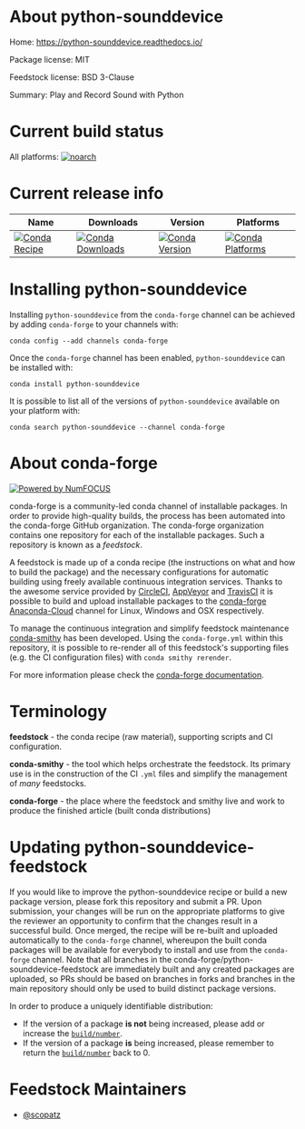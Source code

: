 <!--
# -*- mode: jinja -*-
-->

About python-sounddevice
========================

Home: https://python-sounddevice.readthedocs.io/

Package license: MIT

Feedstock license: BSD 3-Clause

Summary: Play and Record Sound with Python



Current build status
====================

All platforms:
[![noarch](https://img.shields.io/circleci/project/github/conda-forge/python-sounddevice-feedstock/master.svg?label=noarch)](https://circleci.com/gh/conda-forge/python-sounddevice-feedstock)

Current release info
====================

| Name | Downloads | Version | Platforms |
| --- | --- | --- | --- |
| [![Conda Recipe](https://img.shields.io/badge/recipe-python--sounddevice-green.svg)](https://anaconda.org/conda-forge/python-sounddevice) | [![Conda Downloads](https://img.shields.io/conda/dn/conda-forge/python-sounddevice.svg)](https://anaconda.org/conda-forge/python-sounddevice) | [![Conda Version](https://img.shields.io/conda/vn/conda-forge/python-sounddevice.svg)](https://anaconda.org/conda-forge/python-sounddevice) | [![Conda Platforms](https://img.shields.io/conda/pn/conda-forge/python-sounddevice.svg)](https://anaconda.org/conda-forge/python-sounddevice) |

Installing python-sounddevice
=============================

Installing `python-sounddevice` from the `conda-forge` channel can be achieved by adding `conda-forge` to your channels with:

```
conda config --add channels conda-forge
```

Once the `conda-forge` channel has been enabled, `python-sounddevice` can be installed with:

```
conda install python-sounddevice
```

It is possible to list all of the versions of `python-sounddevice` available on your platform with:

```
conda search python-sounddevice --channel conda-forge
```


About conda-forge
=================

[![Powered by NumFOCUS](https://img.shields.io/badge/powered%20by-NumFOCUS-orange.svg?style=flat&colorA=E1523D&colorB=007D8A)](http://numfocus.org)

conda-forge is a community-led conda channel of installable packages.
In order to provide high-quality builds, the process has been automated into the
conda-forge GitHub organization. The conda-forge organization contains one repository
for each of the installable packages. Such a repository is known as a *feedstock*.

A feedstock is made up of a conda recipe (the instructions on what and how to build
the package) and the necessary configurations for automatic building using freely
available continuous integration services. Thanks to the awesome service provided by
[CircleCI](https://circleci.com/), [AppVeyor](https://www.appveyor.com/)
and [TravisCI](https://travis-ci.org/) it is possible to build and upload installable
packages to the [conda-forge](https://anaconda.org/conda-forge)
[Anaconda-Cloud](https://anaconda.org/) channel for Linux, Windows and OSX respectively.

To manage the continuous integration and simplify feedstock maintenance
[conda-smithy](https://github.com/conda-forge/conda-smithy) has been developed.
Using the ``conda-forge.yml`` within this repository, it is possible to re-render all of
this feedstock's supporting files (e.g. the CI configuration files) with ``conda smithy rerender``.

For more information please check the [conda-forge documentation](https://conda-forge.org/docs/).

Terminology
===========

**feedstock** - the conda recipe (raw material), supporting scripts and CI configuration.

**conda-smithy** - the tool which helps orchestrate the feedstock.
                   Its primary use is in the construction of the CI ``.yml`` files
                   and simplify the management of *many* feedstocks.

**conda-forge** - the place where the feedstock and smithy live and work to
                  produce the finished article (built conda distributions)


Updating python-sounddevice-feedstock
=====================================

If you would like to improve the python-sounddevice recipe or build a new
package version, please fork this repository and submit a PR. Upon submission,
your changes will be run on the appropriate platforms to give the reviewer an
opportunity to confirm that the changes result in a successful build. Once
merged, the recipe will be re-built and uploaded automatically to the
`conda-forge` channel, whereupon the built conda packages will be available for
everybody to install and use from the `conda-forge` channel.
Note that all branches in the conda-forge/python-sounddevice-feedstock are
immediately built and any created packages are uploaded, so PRs should be based
on branches in forks and branches in the main repository should only be used to
build distinct package versions.

In order to produce a uniquely identifiable distribution:
 * If the version of a package **is not** being increased, please add or increase
   the [``build/number``](https://conda.io/docs/user-guide/tasks/build-packages/define-metadata.html#build-number-and-string).
 * If the version of a package **is** being increased, please remember to return
   the [``build/number``](https://conda.io/docs/user-guide/tasks/build-packages/define-metadata.html#build-number-and-string)
   back to 0.

Feedstock Maintainers
=====================

* [@scopatz](https://github.com/scopatz/)

